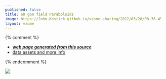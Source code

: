 ```yaml
---
published: false
title: 60 gon field Paraboloids
image: https://John-Kostick.github.io/vzome-sharing/2022/03/28/08-36-45-60-gon field-Paraboloids/60-gon field-Paraboloids.png
layout: vzome
---
```


{% comment %}
 - [***web page generated from this source***][post]
 - [data assets and more info][github]

[post]: <https://John-Kostick.github.io/vzome-sharing/2022/03/28/60-gon field-Paraboloids-08-36-45.html>
[github]: <https://github.com/John-Kostick/vzome-sharing/tree/main/2022/03/28/08-36-45-60-gon field-Paraboloids/>
{% endcomment %}

<vzome-viewer style="width: 100%; height: 65vh;"
       src="https://John-Kostick.github.io/vzome-sharing/2022/03/28/08-36-45-60-gon field-Paraboloids/60-gon field-Paraboloids.vZome" >
  <img src="https://John-Kostick.github.io/vzome-sharing/2022/03/28/08-36-45-60-gon field-Paraboloids/60-gon field-Paraboloids.png" />
</vzome-viewer>
